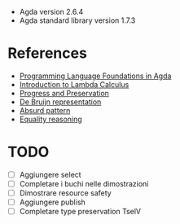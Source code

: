 - Agda version 2.6.4
- Agda standard library version 1.7.3

# References
- [Programming Language Foundations in Agda](https://plfa.github.io)
- [Introduction to Lambda Calculus](https://plfa.github.io/Lambda)
- [Progress and Preservation](https://plfa.github.io/Properties)
- [De Bruijn representation](https://plfa.github.io/DeBruijn)
- [Absurd pattern](https://agda.readthedocs.io/en/v2.6.4.1/language/function-definitions.html#absurd-patterns)
- [Equality reasoning](https://plfa.github.io/Equality/#chains-of-equations)

# TODO
- [ ] Aggiungere select
- [ ] Completare i buchi nelle dimostrazioni
- [ ] Dimostrare resource safety
- [ ] Aggiungere publish
- [ ] Completare type preservation TselV
